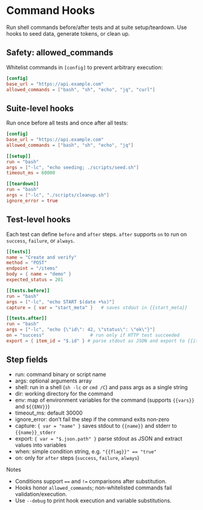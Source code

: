# Command Hooks

Run shell commands before/after tests and at suite setup/teardown. Use hooks to seed data, generate tokens, or clean up.

## Safety: allowed_commands

Whitelist commands in `[config]` to prevent arbitrary execution:

```toml
[config]
base_url = "https://api.example.com"
allowed_commands = ["bash", "sh", "echo", "jq", "curl"]
```

## Suite-level hooks

Run once before all tests and once after all tests:

```toml
[config]
base_url = "https://api.example.com"
allowed_commands = ["bash", "sh", "echo", "jq"]

[[setup]]
run = "bash"
args = ["-lc", "echo seeding; ./scripts/seed.sh"]
timeout_ms = 60000

[[teardown]]
run = "bash"
args = ["-lc", "./scripts/cleanup.sh"]
ignore_error = true
```

## Test-level hooks

Each test can define `before` and `after` steps. `after` supports `on` to run on `success`, `failure`, or `always`.

```toml
[[tests]]
name = "Create and verify"
method = "POST"
endpoint = "/items"
body = { name = "demo" }
expected_status = 201

[[tests.before]]
run = "bash"
args = ["-lc", "echo START $(date +%s)"]
capture = { var = "start_meta" }   # saves stdout in {{start_meta}}

[[tests.after]]
run = "bash"
args = ["-lc", "echo {\"id\": 42, \"status\": \"ok\"}"]
on = "success"                 # run only if HTTP test succeeded
export = { item_id = "$.id" } # parse stdout as JSON and export to {{item_id}}
```

## Step fields

- run: command binary or script name
- args: optional arguments array
- shell: run in a shell (`sh -lc` or `cmd /C`) and pass args as a single string
- dir: working directory for the command
- env: map of environment variables for the command (supports `{{vars}}` and `${{ENV}}`)
- timeout_ms: default 30000
- ignore_error: don’t fail the step if the command exits non‑zero
- capture: `{ var = "name" }` saves stdout to `{{name}}` and stderr to `{{name}}_stderr`
- export: `{ var = "$.json.path" }` parse stdout as JSON and extract values into variables
- when: simple condition string, e.g. `"{{flag}}" == "true"`
- on: only for `after` steps (`success`, `failure`, `always`)

Notes
- Conditions support `==` and `!=` comparisons after substitution.
- Hooks honor `allowed_commands`; non-whitelisted commands fail validation/execution.
- Use `--debug` to print hook execution and variable substitutions.

